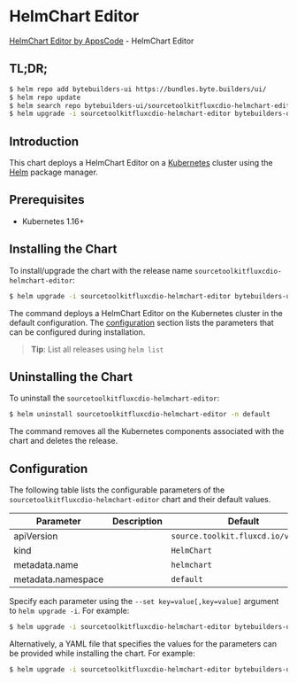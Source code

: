 # HelmChart Editor

[HelmChart Editor by AppsCode](https://byte.builders) - HelmChart Editor

## TL;DR;

```bash
$ helm repo add bytebuilders-ui https://bundles.byte.builders/ui/
$ helm repo update
$ helm search repo bytebuilders-ui/sourcetoolkitfluxcdio-helmchart-editor --version=v0.4.18
$ helm upgrade -i sourcetoolkitfluxcdio-helmchart-editor bytebuilders-ui/sourcetoolkitfluxcdio-helmchart-editor -n default --create-namespace --version=v0.4.18
```

## Introduction

This chart deploys a HelmChart Editor on a [Kubernetes](http://kubernetes.io) cluster using the [Helm](https://helm.sh) package manager.

## Prerequisites

- Kubernetes 1.16+

## Installing the Chart

To install/upgrade the chart with the release name `sourcetoolkitfluxcdio-helmchart-editor`:

```bash
$ helm upgrade -i sourcetoolkitfluxcdio-helmchart-editor bytebuilders-ui/sourcetoolkitfluxcdio-helmchart-editor -n default --create-namespace --version=v0.4.18
```

The command deploys a HelmChart Editor on the Kubernetes cluster in the default configuration. The [configuration](#configuration) section lists the parameters that can be configured during installation.

> **Tip**: List all releases using `helm list`

## Uninstalling the Chart

To uninstall the `sourcetoolkitfluxcdio-helmchart-editor`:

```bash
$ helm uninstall sourcetoolkitfluxcdio-helmchart-editor -n default
```

The command removes all the Kubernetes components associated with the chart and deletes the release.

## Configuration

The following table lists the configurable parameters of the `sourcetoolkitfluxcdio-helmchart-editor` chart and their default values.

|     Parameter      | Description |                    Default                    |
|--------------------|-------------|-----------------------------------------------|
| apiVersion         |             | <code>source.toolkit.fluxcd.io/v1beta2</code> |
| kind               |             | <code>HelmChart</code>                        |
| metadata.name      |             | <code>helmchart</code>                        |
| metadata.namespace |             | <code>default</code>                          |


Specify each parameter using the `--set key=value[,key=value]` argument to `helm upgrade -i`. For example:

```bash
$ helm upgrade -i sourcetoolkitfluxcdio-helmchart-editor bytebuilders-ui/sourcetoolkitfluxcdio-helmchart-editor -n default --create-namespace --version=v0.4.18 --set apiVersion=source.toolkit.fluxcd.io/v1beta2
```

Alternatively, a YAML file that specifies the values for the parameters can be provided while
installing the chart. For example:

```bash
$ helm upgrade -i sourcetoolkitfluxcdio-helmchart-editor bytebuilders-ui/sourcetoolkitfluxcdio-helmchart-editor -n default --create-namespace --version=v0.4.18 --values values.yaml
```
